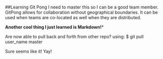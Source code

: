 ##Learning Git Pong
I need to master this so I can be a good team member. GitPong allows for collaboration without geographical boundaries. It can be used when teams are co-located as well when they are distributed.

**Another cool thing I just learned is Markdown!***

Are now able to pull back and forth from other repo? using:
$ git pull user_name master

Sure seems like it! Yay! 
